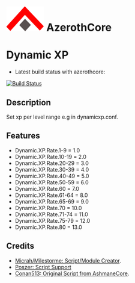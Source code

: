 # ![logo](https://raw.githubusercontent.com/azerothcore/azerothcore.github.io/master/images/logo-github.png) AzerothCore

# Dynamic XP

- Latest build status with azerothcore:

[![Build Status](https://github.com/azerothcore/mod-dynamic-xp/workflows/core-build/badge.svg?branch=master&event=push)](https://github.com/azerothcore/mod-dynamic-xp)

## Description

Set xp per level range e.g in dynamicxp.conf.

## Features

- Dynamic.XP.Rate.1-9 = 1.0
- Dynamic.XP.Rate.10-19 = 2.0
- Dynamic.XP.Rate.20-29 = 3.0
- Dynamic.XP.Rate.30-39 = 4.0
- Dynamic.XP.Rate.40-49 = 5.0
- Dynamic.XP.Rate.50-59 = 6.0
- Dynamic.XP.Rate.60 = 7.0
- Dynamic.XP.Rate.61-64 = 8.0
- Dynamic.XP.Rate.65-69 = 9.0
- Dynamic.XP.Rate.70 = 10.0
- Dynamic.XP.Rate.71-74 = 11.0
- Dynamic.XP.Rate.75-79 = 12.0
- Dynamic.XP.Rate.80 = 13.0

## Credits

- [Micrah/Milestorme: Script/Module Creator](https://github.com/milestorme).
- [Poszer: Script Support](https://github.com/poszer) 
- [Conan513: Original Script from AshmaneCore](https://github.com/conan513).

